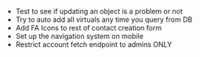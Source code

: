 * Test to see if updating an object is a problem or not
* Try to auto add all virtuals any time you query from DB
* Add FA Icons to rest of contact creation form
* Set up the navigation system on mobile
* Restrict account fetch endpoint to admins ONLY